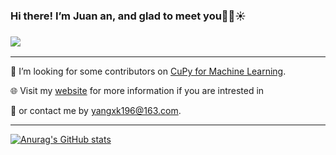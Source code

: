 ### Hi there! I’m Juan an, and glad to meet you👋😀☀
### <img src="https://img.shields.io/badge/%E2%9D%A4-Python--Stata--Mplus-red">
<hr>

👀 I’m looking for some contributors on [CuPy for Machine Learning](https://github.com/ImJuanan/cupyml).  

🌐 Visit my [website](www.yangxk196.com) for more information if you are intrested in  

📧 or contact me by yangxk196@163.com.
<hr>  

[![Anurag's GitHub stats](https://github-readme-stats.vercel.app/api?username=ImJuanan&hide=contribs,prs&show_icons=true&bg_color=135,F05F57,360940&text_color=f4f4f4&title_color=f4f4f4&icon_color=f4f4f4)](https://github.com/anuraghazra/github-readme-stats)
